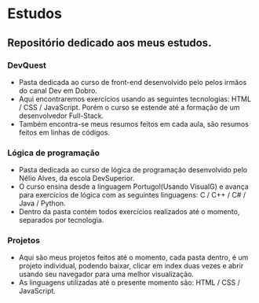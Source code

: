 # Estudos
## Repositório dedicado aos meus estudos.

### DevQuest
- Pasta dedicada ao curso de front-end desenvolvido pelo pelos irmãos do canal Dev em Dobro.
- Aqui encontraremos exercícios usando as seguintes tecnologias: HTML / CSS / JavaScript. Porém o curso se estende até a formação de um desenvolvedor Full-Stack.
- Também encontra-se meus resumos feitos em cada aula, são resumos feitos em linhas de códigos.

### Lógica de programação
- Pasta dedicada ao curso de lógica de programação desenvolvido pelo Nélio Alves, da escola DevSuperior.
- O curso ensina desde a linguagem Portugol(Usando VisualG) e avança para exercícios de lógica com as seguintes linguagens: C / C++ / C# / Java / Python.
- Dentro da pasta contém todos exercícios realizados até o momento, separados por tecnologia.

### Projetos
- Aqui são meus projetos feitos até o momento, cada pasta dentro, é um projeto individual, podendo baixar, clicar em index duas vezes e abrir usando seu navegador para uma melhor visualização.
- As linguagens utilizadas até o presente momento são: HTML / CSS / JavaScript.
